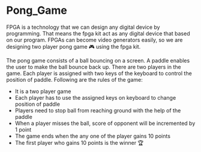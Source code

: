 # Pong_Game
FPGA is a technology that we can design any digital device by programming. That means the fpga kit act as any digital device that based on our program. FPGAs can become video generators easily, so we are designing two player pong game :video_game: using the fpga kit.

The pong game consists of a ball bouncing on a screen. A paddle enables the user to make the ball bounce back up. There are two players in the game. Each player is assigned with two keys of the keyboard to control the position of paddle. 
Following are the rules of the game:
* It is a two player game
* Each player has to use the assigned keys on keyboard to change position of paddle
* Players need to stop ball from reaching ground with the help of the paddle
* When a player misses the ball, score of opponent will be incremented by 1 point
* The game ends when the any one of the player gains 10 points
* The first player who gains 10 points is the winner :trophy:

